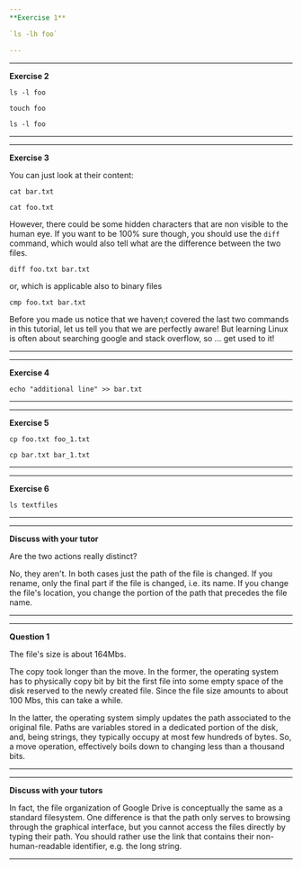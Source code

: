 ```yaml
---
**Exercise 1**

`ls -lh foo`

---
```


----------------------------
**Exercise 2**

`ls -l foo`

`touch foo`


`ls -l foo`

----------------------------


----------------------------
**Exercise 3**

You can just look at their content:

`cat bar.txt`

`cat foo.txt`

However, there could be some hidden characters that are non visible to the human eye.
If you want to be 100% sure though, you should use the `diff` command, which would also tell what are the difference between the two files.

`diff foo.txt bar.txt`

or, which is applicable also to binary files

`cmp foo.txt bar.txt`

Before you made us notice that we haven;t covered the last two commands in this tutorial, let us tell you that we are perfectly aware!
But learning Linux is often about searching google and stack overflow, so ... get used to it!

--------------------------

----------------------------
**Exercise 4**

`echo "additional line" >> bar.txt`

----------------------------

----------------------------
**Exercise 5**

`cp foo.txt foo_1.txt`

`cp bar.txt bar_1.txt`

----------------------------


------------------
**Exercise 6**

`ls textfiles`

------------------

-----------------
**Discuss with your tutor**

Are the two actions really distinct?

No, they aren't. In both cases just the path of the file is changed. If you rename, only the final part if the file is changed, i.e. its name.
If you change the file's location, you change the portion of the path that precedes the file name.

-----------------

--------------------------
**Question 1**

The file's size is about 164Mbs.

The copy took longer than the move. In the former, the operating system has to physically copy bit by bit the first file
 into some empty space of the disk reserved to the newly created file. Since the file size amounts to about 100 Mbs, this can take a while.

In the latter, the operating system simply updates the path associated to the original file. Paths are variables stored in a dedicated portion of the disk,
and, being strings, they typically occupy at most few hundreds of bytes. So, a move operation, effectively boils down to changing less than a thousand bits.

-----------------------------

----------------------------
**Discuss with your tutors**

In fact, the file organization of Google Drive is conceptually the same as a standard filesystem. One difference is that the path only serves
 to browsing through the graphical interface, but you cannot access the files directly by typing their path.
 You should rather use the link that contains their non-human-readable identifier, e.g. the long string.

----------------------------